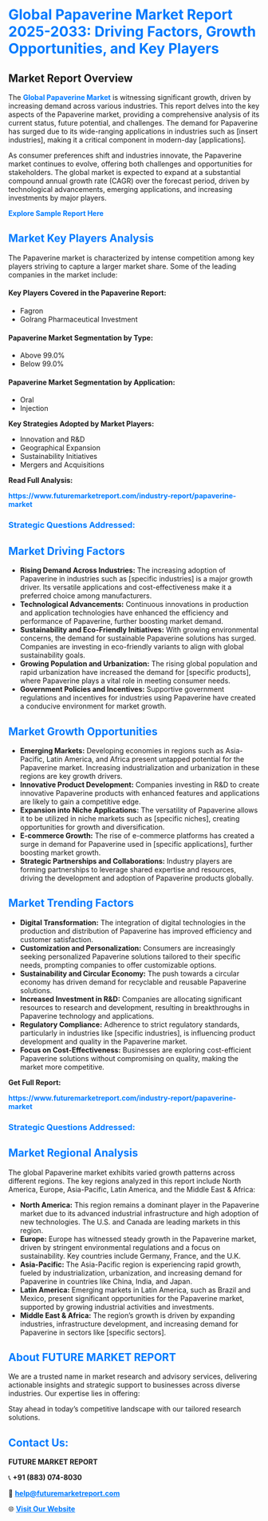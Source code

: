 <h1 style="color: #007BFF;">Global Papaverine Market Report 2025-2033: Driving Factors, Growth Opportunities, and Key Players</h1>

<section id="overview">
<h2>Market Report Overview</h2>
<p>The <a href="https://www.futuremarketreport.com/industry-report/papaverine-market" style="color: #007BFF; text-decoration: none;"><strong>Global Papaverine Market</strong></a> is witnessing significant growth, driven by increasing demand across various industries. This report delves into the key aspects of the Papaverine market, providing a comprehensive analysis of its current status, future potential, and challenges. The demand for Papaverine has surged due to its wide-ranging applications in industries such as [insert industries], making it a critical component in modern-day [applications].</p>
<p>As consumer preferences shift and industries innovate, the Papaverine market continues to evolve, offering both challenges and opportunities for stakeholders. The global market is expected to expand at a substantial compound annual growth rate (CAGR) over the forecast period, driven by technological advancements, emerging applications, and increasing investments by major players.</p>
</section>

<section id="overview">
<p><a href="https://www.futuremarketreport.com/request-sample/reportId=46848" style="color: #007BFF; text-decoration: none;"><strong>Explore Sample Report Here</strong></a></p>
</section>

<section id="key-players">
<h2 style="color: #007BFF;">Market Key Players Analysis</h2>
<p>The Papaverine market is characterized by intense competition among key players striving to capture a larger market share. Some of the leading companies in the market include:</p>
<h4>Key Players Covered in the Papaverine Report:</h4>
<ul><li>Fagron</li><li>Golrang Pharmaceutical Investment</li></ul>
<h4>Papaverine Market Segmentation by Type:</h4>
<ul><li>Above 99.0%</li><li>Below 99.0%</li></ul>

<h4>Papaverine Market Segmentation by Application:</h4>
<ul><li>Oral</li><li>Injection</li></ul>
<p><strong>Key Strategies Adopted by Market Players:</strong></p>
<ul>
<li>Innovation and R&D</li>
<li>Geographical Expansion</li>
<li>Sustainability Initiatives</li>
<li>Mergers and Acquisitions</li>
</ul>
</section>

<section>
<p><strong>Read Full Analysis: </strong></p><a href="https://www.futuremarketreport.com/industry-report/papaverine-market" style="color: #007BFF; text-decoration: none;"><strong>https://www.futuremarketreport.com/industry-report/papaverine-market</strong></a>
<h3 style="color: #007BFF;">Strategic Questions Addressed:</h3>
</section>

<section id="driving-factors">
<h2 style="color: #007BFF;">Market Driving Factors</h2>
<ul>
<li><strong>Rising Demand Across Industries:</strong> The increasing adoption of Papaverine in industries such as [specific industries] is a major growth driver. Its versatile applications and cost-effectiveness make it a preferred choice among manufacturers.</li>
<li><strong>Technological Advancements:</strong> Continuous innovations in production and application technologies have enhanced the efficiency and performance of Papaverine, further boosting market demand.</li>
<li><strong>Sustainability and Eco-Friendly Initiatives:</strong> With growing environmental concerns, the demand for sustainable Papaverine solutions has surged. Companies are investing in eco-friendly variants to align with global sustainability goals.</li>
<li><strong>Growing Population and Urbanization:</strong> The rising global population and rapid urbanization have increased the demand for [specific products], where Papaverine plays a vital role in meeting consumer needs.</li>
<li><strong>Government Policies and Incentives:</strong> Supportive government regulations and incentives for industries using Papaverine have created a conducive environment for market growth.</li>
</ul>
</section>

<section id="growth-opportunities">
<h2 style="color: #007BFF;">Market Growth Opportunities</h2>
<ul>
<li><strong>Emerging Markets:</strong> Developing economies in regions such as Asia-Pacific, Latin America, and Africa present untapped potential for the Papaverine market. Increasing industrialization and urbanization in these regions are key growth drivers.</li>
<li><strong>Innovative Product Development:</strong> Companies investing in R&D to create innovative Papaverine products with enhanced features and applications are likely to gain a competitive edge.</li>
<li><strong>Expansion into Niche Applications:</strong> The versatility of Papaverine allows it to be utilized in niche markets such as [specific niches], creating opportunities for growth and diversification.</li>
<li><strong>E-commerce Growth:</strong> The rise of e-commerce platforms has created a surge in demand for Papaverine used in [specific applications], further boosting market growth.</li>
<li><strong>Strategic Partnerships and Collaborations:</strong> Industry players are forming partnerships to leverage shared expertise and resources, driving the development and adoption of Papaverine products globally.</li>
</ul>
</section>

<section id="trending-factors">
<h2 style="color: #007BFF;">Market Trending Factors</h2>
<ul>
<li><strong>Digital Transformation:</strong> The integration of digital technologies in the production and distribution of Papaverine has improved efficiency and customer satisfaction.</li>
<li><strong>Customization and Personalization:</strong> Consumers are increasingly seeking personalized Papaverine solutions tailored to their specific needs, prompting companies to offer customizable options.</li>
<li><strong>Sustainability and Circular Economy:</strong> The push towards a circular economy has driven demand for recyclable and reusable Papaverine solutions.</li>
<li><strong>Increased Investment in R&D:</strong> Companies are allocating significant resources to research and development, resulting in breakthroughs in Papaverine technology and applications.</li>
<li><strong>Regulatory Compliance:</strong> Adherence to strict regulatory standards, particularly in industries like [specific industries], is influencing product development and quality in the Papaverine market.</li>
<li><strong>Focus on Cost-Effectiveness:</strong> Businesses are exploring cost-efficient Papaverine solutions without compromising on quality, making the market more competitive.</li>
</ul>
</section>

<section>
<p><strong>Get Full Report: </strong></p><a href="https://www.futuremarketreport.com/industry-report/papaverine-market" style="color: #007BFF; text-decoration: none;"><strong>https://www.futuremarketreport.com/industry-report/papaverine-market</strong></a>
<h3 style="color: #007BFF;">Strategic Questions Addressed:</h3>
</section>


<section id="regional-analysis">
<h2 style="color: #007BFF;">Market Regional Analysis</h2>
<p>The global Papaverine market exhibits varied growth patterns across different regions. The key regions analyzed in this report include North America, Europe, Asia-Pacific, Latin America, and the Middle East & Africa:</p>
<ul>
<li><strong>North America:</strong> This region remains a dominant player in the Papaverine market due to its advanced industrial infrastructure and high adoption of new technologies. The U.S. and Canada are leading markets in this region.</li>
<li><strong>Europe:</strong> Europe has witnessed steady growth in the Papaverine market, driven by stringent environmental regulations and a focus on sustainability. Key countries include Germany, France, and the U.K.</li>
<li><strong>Asia-Pacific:</strong> The Asia-Pacific region is experiencing rapid growth, fueled by industrialization, urbanization, and increasing demand for Papaverine in countries like China, India, and Japan.</li>
<li><strong>Latin America:</strong> Emerging markets in Latin America, such as Brazil and Mexico, present significant opportunities for the Papaverine market, supported by growing industrial activities and investments.</li>
<li><strong>Middle East & Africa:</strong> The region’s growth is driven by expanding industries, infrastructure development, and increasing demand for Papaverine in sectors like [specific sectors].</li>
</ul>
</section>

<footer>
<h2 style="color: #007BFF;">About FUTURE MARKET REPORT</h2>
<p>We are a trusted name in market research and advisory services, delivering actionable insights and strategic support to businesses across diverse industries. Our expertise lies in offering:</p>

<p>Stay ahead in today’s competitive landscape with our tailored research solutions.</p>

<h2 style="color: #007BFF;">Contact Us:</h2>
<p><strong>FUTURE MARKET REPORT</strong></p>
<p>📞 <strong>+91 (883) 074-8030</strong></p>
<p>📧 <strong><a href="mailto:help@futuremarketreport.com" style="color: #007BFF;">help@futuremarketreport.com</a></strong></p>
<p>🌐 <strong><a href="https://www.futuremarketreport.com/" style="color: #007BFF;">Visit Our Website</a></strong></p>
</footer>